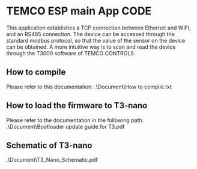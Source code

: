 
# TEMCO ESP main App CODE

This application establishes a TCP connection between Ethernet and WIFI, and an RS485 connection. The device can be accessed through the standard modbus protocol, so that the value of the sensor on the device can be obtained. A more intuitive way is to scan and read the device through the T3000 software of TEMCO CONTROLS.


## How to compile

Please refer to this documentation:
.\Document\How to compile.txt

## How to load the firmware to T3-nano
Please refer to the documentation in the following path.
.\Document\Bootloader update guide for T3.pdf

## Schematic of T3-nano
.\Document\T3_Nano_Schematic.pdf